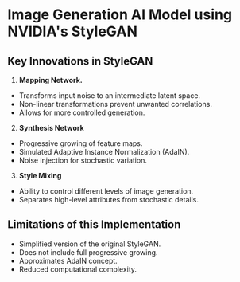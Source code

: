 # Image Generation AI Model using NVIDIA's StyleGAN

## Key Innovations in StyleGAN

1. **Mapping Network.**

 - Transforms input noise to an intermediate latent space.
 - Non-linear transformations prevent unwanted correlations.
 - Allows for more controlled generation.

2. **Synthesis Network**

 - Progressive growing of feature maps.
 - Simulated Adaptive Instance Normalization (AdaIN).
 - Noise injection for stochastic variation.

3. **Style Mixing**

 - Ability to control different levels of image generation.
 - Separates high-level attributes from stochastic details.

## Limitations of this Implementation

 - Simplified version of the original StyleGAN.
 - Does not include full progressive growing.
 - Approximates AdaIN concept.
 - Reduced computational complexity.
